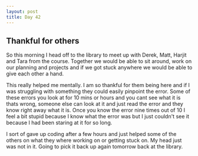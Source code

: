 ```yaml
---
layout: post
title: Day 42
---
```



## Thankful for others

So this morning I head off to the library to meet up with Derek, Matt, Harjit and Tara from the course. Together we would be able to sit around, work on our planning and projects and if we got stuck anywhere we would be able to give each other a hand.

This really helped me mentally. I am so thankful for them being here and if I was struggling with something they could easily pinpoint the error. Some of these errors you look at for 10 mins or hours and you cant see what it is thats wrong, someone else can look at it and just read the error and they know right away what it is. Once you know the error nine times out of 10 I feel a bit stupid because I know what the error was but I just couldn't see it because I had been staring at it for so long.  

I sort of gave up coding after a few hours and just helped some of the others on what they where working on or getting stuck on. My head just was not in it. Going to pick it back up again tomorrow back at the library.
